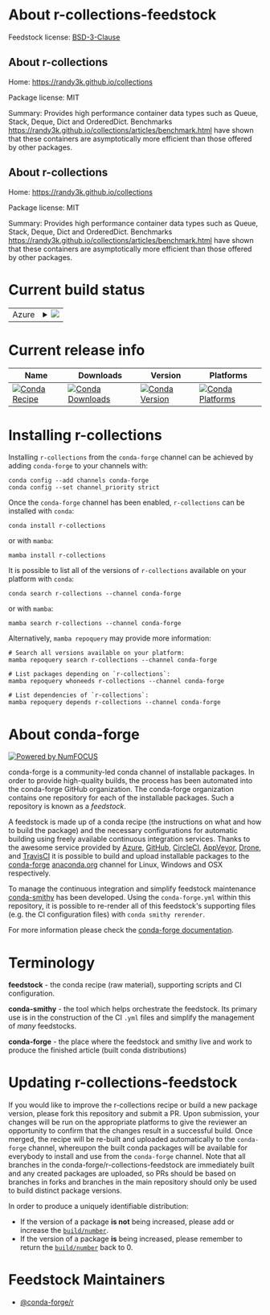 About r-collections-feedstock
=============================

Feedstock license: [BSD-3-Clause](https://github.com/conda-forge/r-collections-feedstock/blob/main/LICENSE.txt)


About r-collections
-------------------

Home: https://randy3k.github.io/collections

Package license: MIT

Summary: Provides high performance container data types such as Queue, Stack, Deque, Dict and OrderedDict. Benchmarks <https://randy3k.github.io/collections/articles/benchmark.html> have shown that these containers are asymptotically more efficient than those offered by other packages.

About r-collections
-------------------

Home: https://randy3k.github.io/collections

Package license: MIT

Summary: Provides high performance container data types such as Queue, Stack, Deque, Dict and OrderedDict. Benchmarks <https://randy3k.github.io/collections/articles/benchmark.html> have shown that these containers are asymptotically more efficient than those offered by other packages.

Current build status
====================


<table>
    
  <tr>
    <td>Azure</td>
    <td>
      <details>
        <summary>
          <a href="https://dev.azure.com/conda-forge/feedstock-builds/_build/latest?definitionId=8032&branchName=main">
            <img src="https://dev.azure.com/conda-forge/feedstock-builds/_apis/build/status/r-collections-feedstock?branchName=main">
          </a>
        </summary>
        <table>
          <thead><tr><th>Variant</th><th>Status</th></tr></thead>
          <tbody><tr>
              <td>linux_64_r_base4.3</td>
              <td>
                <a href="https://dev.azure.com/conda-forge/feedstock-builds/_build/latest?definitionId=8032&branchName=main">
                  <img src="https://dev.azure.com/conda-forge/feedstock-builds/_apis/build/status/r-collections-feedstock?branchName=main&jobName=linux&configuration=linux%20linux_64_r_base4.3" alt="variant">
                </a>
              </td>
            </tr><tr>
              <td>linux_64_r_base4.4</td>
              <td>
                <a href="https://dev.azure.com/conda-forge/feedstock-builds/_build/latest?definitionId=8032&branchName=main">
                  <img src="https://dev.azure.com/conda-forge/feedstock-builds/_apis/build/status/r-collections-feedstock?branchName=main&jobName=linux&configuration=linux%20linux_64_r_base4.4" alt="variant">
                </a>
              </td>
            </tr><tr>
              <td>linux_aarch64_r_base4.3</td>
              <td>
                <a href="https://dev.azure.com/conda-forge/feedstock-builds/_build/latest?definitionId=8032&branchName=main">
                  <img src="https://dev.azure.com/conda-forge/feedstock-builds/_apis/build/status/r-collections-feedstock?branchName=main&jobName=linux&configuration=linux%20linux_aarch64_r_base4.3" alt="variant">
                </a>
              </td>
            </tr><tr>
              <td>linux_aarch64_r_base4.4</td>
              <td>
                <a href="https://dev.azure.com/conda-forge/feedstock-builds/_build/latest?definitionId=8032&branchName=main">
                  <img src="https://dev.azure.com/conda-forge/feedstock-builds/_apis/build/status/r-collections-feedstock?branchName=main&jobName=linux&configuration=linux%20linux_aarch64_r_base4.4" alt="variant">
                </a>
              </td>
            </tr><tr>
              <td>linux_ppc64le_r_base4.3</td>
              <td>
                <a href="https://dev.azure.com/conda-forge/feedstock-builds/_build/latest?definitionId=8032&branchName=main">
                  <img src="https://dev.azure.com/conda-forge/feedstock-builds/_apis/build/status/r-collections-feedstock?branchName=main&jobName=linux&configuration=linux%20linux_ppc64le_r_base4.3" alt="variant">
                </a>
              </td>
            </tr><tr>
              <td>linux_ppc64le_r_base4.4</td>
              <td>
                <a href="https://dev.azure.com/conda-forge/feedstock-builds/_build/latest?definitionId=8032&branchName=main">
                  <img src="https://dev.azure.com/conda-forge/feedstock-builds/_apis/build/status/r-collections-feedstock?branchName=main&jobName=linux&configuration=linux%20linux_ppc64le_r_base4.4" alt="variant">
                </a>
              </td>
            </tr><tr>
              <td>osx_64_r_base4.3</td>
              <td>
                <a href="https://dev.azure.com/conda-forge/feedstock-builds/_build/latest?definitionId=8032&branchName=main">
                  <img src="https://dev.azure.com/conda-forge/feedstock-builds/_apis/build/status/r-collections-feedstock?branchName=main&jobName=osx&configuration=osx%20osx_64_r_base4.3" alt="variant">
                </a>
              </td>
            </tr><tr>
              <td>osx_64_r_base4.4</td>
              <td>
                <a href="https://dev.azure.com/conda-forge/feedstock-builds/_build/latest?definitionId=8032&branchName=main">
                  <img src="https://dev.azure.com/conda-forge/feedstock-builds/_apis/build/status/r-collections-feedstock?branchName=main&jobName=osx&configuration=osx%20osx_64_r_base4.4" alt="variant">
                </a>
              </td>
            </tr><tr>
              <td>osx_arm64_r_base4.3</td>
              <td>
                <a href="https://dev.azure.com/conda-forge/feedstock-builds/_build/latest?definitionId=8032&branchName=main">
                  <img src="https://dev.azure.com/conda-forge/feedstock-builds/_apis/build/status/r-collections-feedstock?branchName=main&jobName=osx&configuration=osx%20osx_arm64_r_base4.3" alt="variant">
                </a>
              </td>
            </tr><tr>
              <td>osx_arm64_r_base4.4</td>
              <td>
                <a href="https://dev.azure.com/conda-forge/feedstock-builds/_build/latest?definitionId=8032&branchName=main">
                  <img src="https://dev.azure.com/conda-forge/feedstock-builds/_apis/build/status/r-collections-feedstock?branchName=main&jobName=osx&configuration=osx%20osx_arm64_r_base4.4" alt="variant">
                </a>
              </td>
            </tr><tr>
              <td>win_64_r_base4.3</td>
              <td>
                <a href="https://dev.azure.com/conda-forge/feedstock-builds/_build/latest?definitionId=8032&branchName=main">
                  <img src="https://dev.azure.com/conda-forge/feedstock-builds/_apis/build/status/r-collections-feedstock?branchName=main&jobName=win&configuration=win%20win_64_r_base4.3" alt="variant">
                </a>
              </td>
            </tr><tr>
              <td>win_64_r_base4.4</td>
              <td>
                <a href="https://dev.azure.com/conda-forge/feedstock-builds/_build/latest?definitionId=8032&branchName=main">
                  <img src="https://dev.azure.com/conda-forge/feedstock-builds/_apis/build/status/r-collections-feedstock?branchName=main&jobName=win&configuration=win%20win_64_r_base4.4" alt="variant">
                </a>
              </td>
            </tr>
          </tbody>
        </table>
      </details>
    </td>
  </tr>
</table>

Current release info
====================

| Name | Downloads | Version | Platforms |
| --- | --- | --- | --- |
| [![Conda Recipe](https://img.shields.io/badge/recipe-r--collections-green.svg)](https://anaconda.org/conda-forge/r-collections) | [![Conda Downloads](https://img.shields.io/conda/dn/conda-forge/r-collections.svg)](https://anaconda.org/conda-forge/r-collections) | [![Conda Version](https://img.shields.io/conda/vn/conda-forge/r-collections.svg)](https://anaconda.org/conda-forge/r-collections) | [![Conda Platforms](https://img.shields.io/conda/pn/conda-forge/r-collections.svg)](https://anaconda.org/conda-forge/r-collections) |

Installing r-collections
========================

Installing `r-collections` from the `conda-forge` channel can be achieved by adding `conda-forge` to your channels with:

```
conda config --add channels conda-forge
conda config --set channel_priority strict
```

Once the `conda-forge` channel has been enabled, `r-collections` can be installed with `conda`:

```
conda install r-collections
```

or with `mamba`:

```
mamba install r-collections
```

It is possible to list all of the versions of `r-collections` available on your platform with `conda`:

```
conda search r-collections --channel conda-forge
```

or with `mamba`:

```
mamba search r-collections --channel conda-forge
```

Alternatively, `mamba repoquery` may provide more information:

```
# Search all versions available on your platform:
mamba repoquery search r-collections --channel conda-forge

# List packages depending on `r-collections`:
mamba repoquery whoneeds r-collections --channel conda-forge

# List dependencies of `r-collections`:
mamba repoquery depends r-collections --channel conda-forge
```


About conda-forge
=================

[![Powered by
NumFOCUS](https://img.shields.io/badge/powered%20by-NumFOCUS-orange.svg?style=flat&colorA=E1523D&colorB=007D8A)](https://numfocus.org)

conda-forge is a community-led conda channel of installable packages.
In order to provide high-quality builds, the process has been automated into the
conda-forge GitHub organization. The conda-forge organization contains one repository
for each of the installable packages. Such a repository is known as a *feedstock*.

A feedstock is made up of a conda recipe (the instructions on what and how to build
the package) and the necessary configurations for automatic building using freely
available continuous integration services. Thanks to the awesome service provided by
[Azure](https://azure.microsoft.com/en-us/services/devops/), [GitHub](https://github.com/),
[CircleCI](https://circleci.com/), [AppVeyor](https://www.appveyor.com/),
[Drone](https://cloud.drone.io/welcome), and [TravisCI](https://travis-ci.com/)
it is possible to build and upload installable packages to the
[conda-forge](https://anaconda.org/conda-forge) [anaconda.org](https://anaconda.org/)
channel for Linux, Windows and OSX respectively.

To manage the continuous integration and simplify feedstock maintenance
[conda-smithy](https://github.com/conda-forge/conda-smithy) has been developed.
Using the ``conda-forge.yml`` within this repository, it is possible to re-render all of
this feedstock's supporting files (e.g. the CI configuration files) with ``conda smithy rerender``.

For more information please check the [conda-forge documentation](https://conda-forge.org/docs/).

Terminology
===========

**feedstock** - the conda recipe (raw material), supporting scripts and CI configuration.

**conda-smithy** - the tool which helps orchestrate the feedstock.
                   Its primary use is in the construction of the CI ``.yml`` files
                   and simplify the management of *many* feedstocks.

**conda-forge** - the place where the feedstock and smithy live and work to
                  produce the finished article (built conda distributions)


Updating r-collections-feedstock
================================

If you would like to improve the r-collections recipe or build a new
package version, please fork this repository and submit a PR. Upon submission,
your changes will be run on the appropriate platforms to give the reviewer an
opportunity to confirm that the changes result in a successful build. Once
merged, the recipe will be re-built and uploaded automatically to the
`conda-forge` channel, whereupon the built conda packages will be available for
everybody to install and use from the `conda-forge` channel.
Note that all branches in the conda-forge/r-collections-feedstock are
immediately built and any created packages are uploaded, so PRs should be based
on branches in forks and branches in the main repository should only be used to
build distinct package versions.

In order to produce a uniquely identifiable distribution:
 * If the version of a package **is not** being increased, please add or increase
   the [``build/number``](https://docs.conda.io/projects/conda-build/en/latest/resources/define-metadata.html#build-number-and-string).
 * If the version of a package **is** being increased, please remember to return
   the [``build/number``](https://docs.conda.io/projects/conda-build/en/latest/resources/define-metadata.html#build-number-and-string)
   back to 0.

Feedstock Maintainers
=====================

* [@conda-forge/r](https://github.com/conda-forge/r/)

